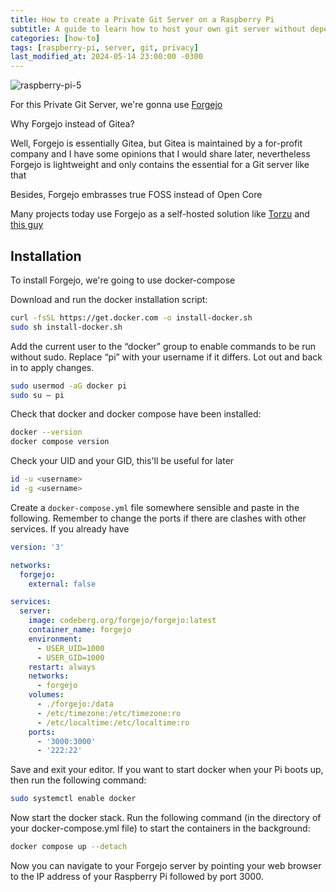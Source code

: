 ```yaml
---
title: How to create a Private Git Server on a Raspberry Pi
subtitle: A guide to learn how to host your own git server without depending on big tech
categories: [how-to]
tags: [raspberry-pi, server, git, privacy]
last_modified_at: 2024-05-14 23:00:00 -0300
---
```

<img src="/images/rpi5.png" alt="raspberry-pi-5">

For this Private Git Server, we're gonna use <a href="https://forgejo.org/" target="_blank">Forgejo</a>

Why Forgejo instead of Gitea?

Well, Forgejo is essentially Gitea, but Gitea is maintained by a for-profit company and I have some opinions that I would share later, nevertheless Forgejo is lightweight and only contains the essential for a Git server like that

Besides, Forgejo embrasses true FOSS instead of Open Core

Many projects today use Forgejo as a self-hosted solution like <a href="https://github.com/litucks/torzu" target="_blank">Torzu</a> and <a href="https://git.slowb.ro/explore/repos" target="_blank">this guy</a>

## Installation
To install Forgejo, we're going to use docker-compose

Download and run the docker installation script:

```bash
curl -fsSL https://get.docker.com -o install-docker.sh
sudo sh install-docker.sh
```
Add the current user to the “docker” group to enable commands to be run without sudo. Replace “pi” with your username if it differs. Lot out and back in to apply changes.

```bash
sudo usermod -aG docker pi
sudo su – pi
```
Check that docker and docker compose have been installed:

```bash
docker --version
docker compose version
```

Check your UID and your GID, this'll be useful for later

```bash
id -u <username>
id -g <username>
```
Create a `docker-compose.yml` file somewhere sensible and paste in the following. Remember to change the ports if there are clashes with other services. If you already have

```yaml
version: '3'

networks:
  forgejo:
    external: false

services:
  server:
    image: codeberg.org/forgejo/forgejo:latest
    container_name: forgejo
    environment:
      - USER_UID=1000
      - USER_GID=1000
    restart: always
    networks:
      - forgejo
    volumes:
      - ./forgejo:/data
      - /etc/timezone:/etc/timezone:ro
      - /etc/localtime:/etc/localtime:ro
    ports:
      - '3000:3000'
      - '222:22'
```
Save and exit your editor. If you want to start docker when your Pi boots up, then run the following command:

```bash
sudo systemctl enable docker
```
Now start the docker stack. Run the following command (in the directory of your docker-compose.yml file) to start the containers in the background:

```bash
docker compose up --detach
```
Now you can navigate to your Forgejo server by pointing your web browser to the IP address of your Raspberry Pi followed by port 3000.
